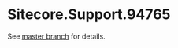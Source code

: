 # Sitecore.Support.94765

See [master branch](https://github.com/sitecoresupport/Sitecore.Support.94765) for details.